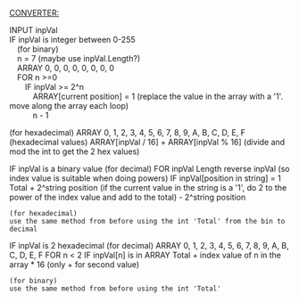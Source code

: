 <u>CONVERTER:</u>

INPUT inpVal  
IF inpVal is integer between 0-255  
&emsp;(for binary)  
&emsp;n = 7 (maybe use inpVal.Length?)  
&emsp;ARRAY 0, 0, 0, 0, 0, 0, 0, 0  
&emsp;FOR n >=0  
&emsp;&emsp;IF inpVal >= 2^n  
&emsp;&emsp;&emsp;ARRAY[current position] = 1 (replace the value in the array with a '1'. move along the array each loop)  
&emsp;&emsp;&emsp;n - 1  
  
  (for hexadecimal)
  ARRAY 0, 1, 2, 3, 4, 5, 6, 7, 8, 9, A, B, C, D, E, F (hexadecimal values)
  ARRAY[inpVal / 16] + ARRAY[inpVal % 16] (divide and mod the int to get the 2 hex values)
  
  IF inpVal is a binary value
    (for decimal)
    FOR inpVal Length
      reverse inpVal (so index value is suitable when doing powers)
      IF inpVal[position in string] = 1
        Total + 2^string position (if the current value in the string is a '1', do 2 to the power of the index value and add to the total)
        - 2^string position
        
    (for hexadecimal)
    use the same method from before using the int 'Total' from the bin to decimal

  IF inpVal is 2 hexadecimal
    (for decimal)
    ARRAY 0, 1, 2, 3, 4, 5, 6, 7, 8, 9, A, B, C, D, E, F
    FOR n < 2
      IF inpVal[n] is in ARRAY
        Total + index value of n in the array * 16 (only + for second value)
        
    (for binary)
    use the same method from before using the int 'Total'
